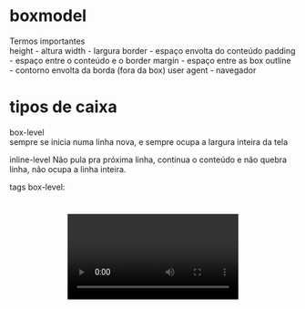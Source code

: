 # boxmodel #
Termos importantes  
height - altura
width - largura
border - espaço envolta do conteúdo
padding - espaço entre o conteúdo e o border 
margin - espaço entre as box
outline - contorno envolta da borda (fora da box)
user agent - navegador

# tipos de caixa #

box-level  
sempre se inicia numa linha nova, e sempre ocupa a largura inteira da tela 

inline-level
Não pula pra próxima linha, continua o conteúdo e não quebra linha, não ocupa a linha inteira.

tags box-level: <div> <h1> <p> <main> <header> <nav> <article> <aside> <footer> <form> <video>
tags inline-level: <span> <a> <code> <small> <strong> <em> <sup>-<sub> <label> <button> <input> <select>

Centralizar box usando margin, usar margin: auto.

# Shorthands #
border: px - style - color

padding: top - right - bottom - left

margin: top - right - bottom - left

outline: px - syle - color